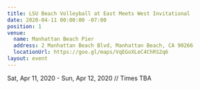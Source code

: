 ```yaml
---
title: LSU Beach Volleyball at East Meets West Invitational
date: 2020-04-11 00:00:00 -07:00
position: 1
venue:
  name: Manhattan Beach Pier
  address: 2 Manhattan Beach Blvd, Manhattan Beach, CA 90266
  locationUrl: https://goo.gl/maps/VqEGoXLeC4ChRS2q6
layout: event
---
```


Sat, Apr 11, 2020 - Sun, Apr 12, 2020 // Times TBA